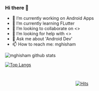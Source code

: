 ### Hi there 👋

- 🔭 I’m currently working on Android Apps
- 🌱 I’m currently learning FLutter
- 👯 I’m looking to collaborate on <>
- 🤔 I’m looking for help with <>
- 💬 Ask me about 'Android Dev'
- 📫 How to reach me: mghisham


![mghisham github stats](https://github-readme-stats.vercel.app/api?username=mghisham&show_icons=true&show_icons=true&theme=radical)

[![Top Langs](https://github-readme-stats.vercel.app/api/top-langs/?username=mghisham&layout=compact&theme=radical)](https://github.com/mghisham)

<br>

<div align=center>

[![Hits](https://hits.seeyoufarm.com/api/count/incr/badge.svg?url=https%3A%2F%2Fgithub.com%2Fkeelim&count_bg=%2379C83D&title_bg=%23555555&icon=&icon_color=%23E7E7E7&title=hits&edge_flat=false)](https://hits.seeyoufarm.com)
  
<!--
**mghisham/mghisham** is a ✨ _special_ ✨ repository because its `README.md` (this file) appears on your GitHub profile.

Here are some ideas to get you started:

- 🔭 I’m currently working on ...
- 🌱 I’m currently learning ...
- 👯 I’m looking to collaborate on ...
- 🤔 I’m looking for help with ...
- 💬 Ask me about ...
- 📫 How to reach me: ...
- 😄 Pronouns: ...
- ⚡ Fun fact: ...
-->
